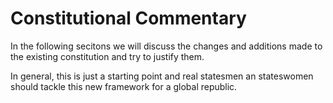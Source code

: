 # Constitutional Commentary

In the following secitons we will discuss the changes and additions made to the existing constitution and try to justify them.

In general, this is just a starting point and real statesmen an stateswomen should tackle this new framework for a global republic.
